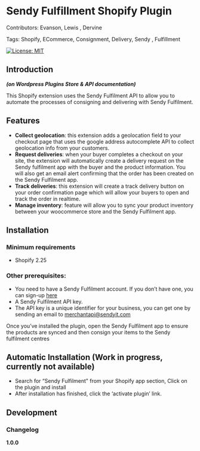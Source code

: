 # Sendy Fulfillment Shopify Plugin

Contributors: Evanson, Lewis , Dervine

Tags: Shopify, ECommerce, Consignment, Delivery, Sendy , Fulfillment

[![License: MIT](https://img.shields.io/badge/License-MIT-green.svg)](LICENSE.md)

## Introduction

**_(on Wordpress Plugins Store & API documentation)_**

This Shopify extension uses the Sendy Fulfilment API to allow you to automate the processes of consigning and delivering with Sendy Fulfilment.

## Features

- **Collect geolocation**: this extension adds a geolocation field to your checkout page that uses the google address autocomplete API to collect geolocation info from your customers.
- **Request deliveries**: when your buyer completes a checkout on your site, the extension will automatically create a delivery request on the Sendy fulfilment app with the buyer and the product information. You will also get an email alert confirming that the order has been created on the Sendy Fulfilment app.
- **Track deliveries**: this extension will create a track delivery button on your order confirmation page which will allow your buyers to open and track the order in realtime.
- **Manage inventory**: feature will allow you to sync your product inventory between your woocommerce store and the Sendy Fulfilment app.

## Installation

### Minimum requirements

- Shopify 2.25

### Other prerequisites:

- You need to have a Sendy Fulfilment account. If you don’t have one, you can sign-up [here](https://fulfillment.sendyit.com/auth/sign-up)
- A Sendy Fulfilment API key.
- The API key is a unique identifier for your business, you can get one by sending an email to merchantapi@sendyit.com

Once you’ve installed the plugin, open the Sendy Fulfilment app to ensure the products are synced and then consign your items to the Sendy fulfilment centres

## Automatic Installation (Work in progress, currently not available)

- Search for “Sendy Fulfilment" from your Shopify app section, Click on the plugin and install
- After installation has finished, click the ‘activate plugin’ link.

## Development

### Changelog

**1.0.0**
